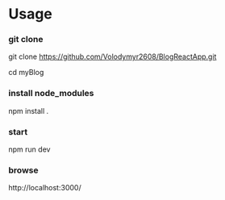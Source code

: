 # Usage

### git clone
git clone https://github.com/Volodymyr2608/BlogReactApp.git 

cd myBlog
### install node_modules
npm install .
### start
npm run dev
### browse
http://localhost:3000/